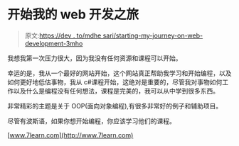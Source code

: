 # 开始我的 web 开发之旅

> 原文:[https://dev . to/mdhe sari/starting-my-journey-on-web-development-3mho](https://dev.to/mdhesari/starting-my-journey-on-web-development-3mho)

我想我第一次压力很大，因为我没有任何资源和课程可以开始。

幸运的是，我从一个最好的网站开始，这个网站真正帮助我学习和开始编程，以及如何更好地低估事物，我从 c#课程开始，这绝对是重要的，尽管我对事物如何工作以及什么是编程没有任何想法，课程是完美的，我可以从中学到很多东西。

非常精彩的主题是关于 OOP(面向对象编程),有很多非常好的例子和辅助项目。

尽管有波斯语，如果你想开始编程，你应该学习他们的课程。

[www.7learn.com](http://www.7learn.com)